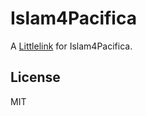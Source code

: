 # Islam4Pacifica

A [Littlelink](https://github.com/sethcottle/littlelink) for Islam4Pacifica. 

## License

MIT
